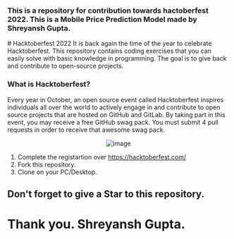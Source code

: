 
<h3>This is a repository for contribution towards hactoberfest 2022.
This is a Mobile Price Prediction Model made by Shreyansh Gupta.</h3>
# Hacktoberfest 2022
It is back again the time of the year to celebrate Hacktoberfest. This repository contains coding exercises that you can easily solve with basic knowledge in programming.
The goal is to give back and contribute to open-source projects.

<h3>What is Hacktoberfest?</h3>

<p>Every year in October, an open source event called Hacktoberfest inspires individuals all over the world to actively engage in and contribute to open source projects that are hosted on GitHub and GitLab. By taking part in this event, you may receive a free GitHub swag pack. You must submit 4 pull requests in order to receive that awesome swag pack.</p>


<p align="center"> <img src="https://uno-website-assets.s3.amazonaws.com/wp-content/uploads/2022/09/28094927/Uno_HackFest22_Hero_V1-1536x593.jpg" alt="image" /> </p>

1. Complete the registartion over https://hacktoberfest.com/
2. Fork this repository.
3. Clone on your PC/Desktop.

<h2>Don't forget to give a Star to this repository. </h2>
<h1>Thank you. Shreyansh Gupta.</h1>
